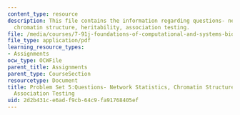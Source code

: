 ```yaml
---
content_type: resource
description: This file contains the information regarding questions- network statistics,
  chromatin structure, heritability, association testing.
file: /media/courses/7-91j-foundations-of-computational-and-systems-biology-spring-2014/2d2b431ce6adf9cb64c9fa91768405ef_MIT7_91JS14_pset5_ques.pdf
file_type: application/pdf
learning_resource_types:
- Assignments
ocw_type: OCWFile
parent_title: Assignments
parent_type: CourseSection
resourcetype: Document
title: Problem Set 5:Questions- Network Statistics, Chromatin Structure, Heritability,
  Association Testing
uid: 2d2b431c-e6ad-f9cb-64c9-fa91768405ef
---
```

